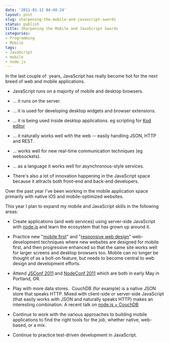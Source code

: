 ```yaml
---
date: '2011-01-12 04:48:24'
layout: post
slug: sharpening-the-mobile-and-javascript-swords
status: publish
title: Sharpening the Mobile and JavaScript Swords
categories:
- Programming
- Mobile
tags:
- JavaScript
- mobile
- node.js
---
```


In the last couple of  years, JavaScript has really become hot for the next breed of web and mobile applications.



	
  * JavaScript runs on a majority of mobile and desktop browsers.

	
  * ... it runs on the server.

	
  * ... it is used for developing desktop widgets and browser extensions.

	
  * ... it is being used inside desktop applications. eg scripting for [Kod editor](http://kodapp.com/)

	
  * ... it naturally works well with the web -- easily handling JSON, HTTP and REST.

	
  * ... works well for new real-time communication techniques (eg websockets).

	
  * ... as a language it works well for asynchronous-style services.

	
  * There's also a lot of innovation happening in the JavaScript space because it attracts both front-end and back-end developers.


Over the past year I've been working in the mobile application space primarily with native iOS and mobile-optimized websites.

This year I plan to expand my mobile and JavaScript skills in the following areas:

	
  * Create applications (and web services) using server-side JavaScript with [node.js](http://nodejs.org/) and learn the ecosystem that has grown up around it.

	
  * Practice new "[mobile first](http://www.lukew.com/ff/entry.asp?933)" and "[responsive web design](http://www.alistapart.com/articles/responsive-web-design/)" web-development techniques where new websites are designed for mobile first, and then progressive enhanced so that the same site works well for larger screens and desktop browsers too. Mobile can no longer be thought of as a bolt-on feature, but needs to become central to web design and development efforts.

	
  * Attend [JSConf 2011](http://2011.jsconf.us/) and [NodeConf 2011](http://nodeconf.com/) which are both in early May in Portland, OR.

	
  * Play with more data stores.  CouchDB (for example) is a native JSON store that speaks HTTP. Mixed with client-side or server-side JavaScript (that easily works with JSON and naturally speaks HTTP) makes an interesting combination. A recent talk on [node.js + CouchDB](http://jsconf.eu/2010/speaker/nodejs_couchdb_crazy_delicious.html)

	
  * Continue to work with the various approaches to building mobile applications to find the right tools for the job, whether native, web-based, or a mix.

	
  * Continue to practice test-driven development in JavaScript.


